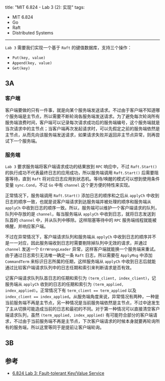title: "MIT 6.824 - Lab 3 (2): 实现"
tags:
- MIT 6.824
- Go
- Raft
- Distributed Systems
---

`Lab 3` 需要我们实现一个基于 `Raft` 的键值数据库，支持三个操作：

* `Put(key, value)`
* `Append(key, value)`
* `Get(key)`

## 3A
### 客户端
客户端要做的只有一件事，就是向某个服务端发送请求。不过由于客户端不知道哪个服务端是主节点，所以需要不断轮询各服务端发送请求。为了避免每次轮询所有服务端浪费时间，客户端可以记录每次请求成功后的服务端编号，这个服务端就是当次请求中的主节点；当客户端再次发起请求时，可以先假定之前的服务端依然是主节点，从而先向该服务端发送请求，如果请求失败并返回非主节点异常，则再尝试下一个服务端。

### 服务端
`Lab 3` 要求服务端将客户端请求成功的结果放到 `RPC` 响应中，不过 `Raft.Start()` 的执行成功不代表最终日志的应用成功，所以服务端调用 `Raft.Start()` 后需要阻塞等待，直到 `Raft` 将对应日志应用到状态机。等待/唤醒的模式可以想到使用条件变量 `sync.Cond`，不过 `Go` 中有 `channel` 这个更方便的特性来实现。

正常情况下，服务端调用 `Raft.Start()` 添加日志的顺序和之后从 `applyCh` 中收到日志的顺序一致，也就是说客户端请求到达服务端并被处理的顺序和服务端从 `applyCh` 中收到日志的顺序一致。所以，服务端可以维护一个客户端请求的队列，队列中存放的是 `channel`，每当服务端从 `applyCh` 中收到日志，就将日志发送到队首的 `channel` 中，并从队列中移除。这样阻塞等待中的 `RPC` 服务端线程就能被唤醒，并响应客户端。

不过在异常情况下，客户端请求队列和服务端从 `applyCh` 中收到日志的顺序并不是一一对应，因此服务端收到日志时需要剔除掉队列中无效的请求，并通过 `channel` 发送一个 `ErrWrongLeader` 异常，这样客户端就能换一个服务端来重试。由于通过日志索引无法唯一确定一条 `Raft` 日志，所以需要在 `ApplyMsg` 中添加 `CommandTerm` 来标识日志所属的任期，这样服务端从 `applyCh` 中收到日志后就能通过比较客户端请求队列中的日志任期和索引来判断请求是否有效。

记客户端请求队列队首日志的任期和索引为 `(term_client, index_client)`，记服务端从 `applyCh` 收到的日志的任期和索引为 `(term_applied, index_applied)`。正常情况下有 `term_client == term_applied` 以及 `index_client == index_applied`。从服务端角度来说，异常情况有两种，一种是当前服务端不再是主节点，另一种情况是当前服务端依然是主节点，不过中途发生了主从切换可能造成当前的日志和最初的不同。对于第一种情况可以直接清空客户端请求队列，虽然 `(term_applied, index_applied)` 有可能符合部分的客户端请求，不过由于当前服务端不再是主节点，下次客户端请求的时候本身就要再轮询所有的服务端，所以这里等同于是提前让客户端轮询。

## 3B

## 参考
* [6.824 Lab 3: Fault-tolerant Key/Value Service](https://pdos.csail.mit.edu/6.824/labs/lab-kvraft.html)